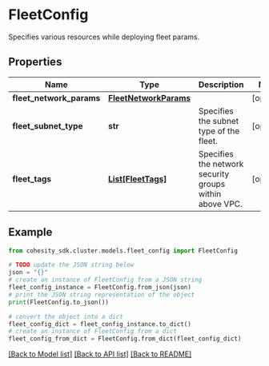 # FleetConfig

Specifies various resources while deploying fleet params.

## Properties

Name | Type | Description | Notes
------------ | ------------- | ------------- | -------------
**fleet_network_params** | [**FleetNetworkParams**](FleetNetworkParams.md) |  | [optional] 
**fleet_subnet_type** | **str** | Specifies the subnet type of the fleet. | [optional] 
**fleet_tags** | [**List[FleetTags]**](FleetTags.md) | Specifies the network security groups within above VPC. | [optional] 

## Example

```python
from cohesity_sdk.cluster.models.fleet_config import FleetConfig

# TODO update the JSON string below
json = "{}"
# create an instance of FleetConfig from a JSON string
fleet_config_instance = FleetConfig.from_json(json)
# print the JSON string representation of the object
print(FleetConfig.to_json())

# convert the object into a dict
fleet_config_dict = fleet_config_instance.to_dict()
# create an instance of FleetConfig from a dict
fleet_config_from_dict = FleetConfig.from_dict(fleet_config_dict)
```
[[Back to Model list]](../README.md#documentation-for-models) [[Back to API list]](../README.md#documentation-for-api-endpoints) [[Back to README]](../README.md)


